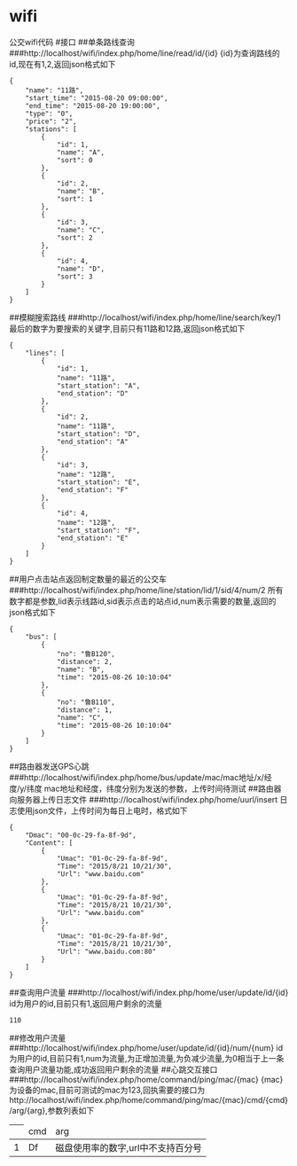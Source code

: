 # wifi
公交wifi代码
#接口
##单条路线查询
###http://localhost/wifi/index.php/home/line/read/id/{id}
{id}为查询路线的id,现在有1,2,返回json格式如下
```
{
    "name": "11路",
    "start_time": "2015-08-20 09:00:00",
    "end_time": "2015-08-20 19:00:00",
    "type": "0",
    "price": "2",
    "stations": [
        {
            "id": 1,
            "name": "A",
            "sort": 0
        },
        {
            "id": 2,
            "name": "B",
            "sort": 1
        },
        {
            "id": 3,
            "name": "C",
            "sort": 2
        },
        {
            "id": 4,
            "name": "D",
            "sort": 3
        }
    ]
}
```
##模糊搜索路线
###http://localhost/wifi/index.php/home/line/search/key/1
最后的数字为要搜索的关键字,目前只有11路和12路,返回json格式如下
```
{
    "lines": [
        {
            "id": 1,
            "name": "11路",
            "start_station": "A",
            "end_station": "D"
        },
        {
            "id": 2,
            "name": "11路",
            "start_station": "D",
            "end_station": "A"
        },
        {
            "id": 3,
            "name": "12路",
            "start_station": "E",
            "end_station": "F"
        },
        {
            "id": 4,
            "name": "12路",
            "start_station": "F",
            "end_station": "E"
        }
    ]
}
```
##用户点击站点返回制定数量的最近的公交车
###http://localhost/wifi/index.php/home/line/station/lid/1/sid/4/num/2
所有数字都是参数,lid表示线路id,sid表示点击的站点id,num表示需要的数量,返回的json格式如下
```
{
    "bus": [
        {
            "no": "鲁B120",
            "distance": 2,
            "name": "B",
            "time": "2015-08-26 10:10:04"
        },
        {
            "no": "鲁B110",
            "distance": 1,
            "name": "C",
            "time": "2015-08-26 10:10:04"
        }
    ]
}
```
##路由器发送GPS心跳
###http://localhost/wifi/index.php/home/bus/update/mac/mac地址/x/经度/y/纬度
mac地址和经度，纬度分别为发送的参数，上传时间待测试
##路由器向服务器上传日志文件
###http://localhost/wifi/index.php/home/uurl/insert
日志使用json文件，上传时间为每日上电时，格式如下

```
{
    "Dmac": "00-0c-29-fa-8f-9d",
    "Content": [
        {
            "Umac": "01-0c-29-fa-8f-9d",
            "Time": "2015/8/21 10/21/30",
            "Url": "www.baidu.com"
        },
        {
            "Umac": "01-0c-29-fa-8f-9d",
            "Time": "2015/8/21 10/21/30",
            "Url": "www.baidu.com"
        },
        {
            "Umac": "01-0c-29-fa-8f-9d",
            "Time": "2015/8/21 10/21/30",
            "Url": "www.baidu.com:80"
        }
    ]
}
```
##查询用户流量
###http://localhost/wifi/index.php/home/user/update/id/{id}
id为用户的id,目前只有1,返回用户剩余的流量
```
110
```
##修改用户流量
###http://localhost/wifi/index.php/home/user/update/id/{id}/num/{num}
id为用户的id,目前只有1,num为流量,为正增加流量,为负减少流量,为0相当于上一条查询用户流量功能,成功返回用户剩余的流量
##心跳交互接口
###http://localhost/wifi/index.php/home/command/ping/mac/{mac}
{mac}为设备的mac,目前可测试的mac为123,回执需要的接口为http://localhost/wifi/index.php/home/command/ping/mac/{mac}/cmd/{cmd}/arg/{arg},参数列表如下
<html>
    <table>
        <thead>
            <th>
                <td>cmd</td>
                <td>arg</td>
            </th>
        </thead>
        <tbody>
            <tr>
                <td>1</td>
                <td>Df</td>
                <td>磁盘使用率的数字,url中不支持百分号</td>
            </tr>
        </tbody>
    </table>
</html>
